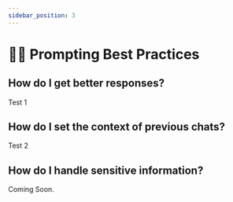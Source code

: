 ```yaml
---
sidebar_position: 3
---
```


# 👩‍💻 Prompting Best Practices

## How do I get better responses?

Test 1

## How do I set the context of previous chats?

Test 2

## How do I handle sensitive information?

Coming Soon.

